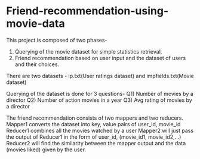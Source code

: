 # Friend-recommendation-using-movie-data

This project is composed of two phases-
1) Querying of the movie dataset for simple statistics retrieval.
2) Friend recommendation based on user input and the dataset of users and their choices.

There are two datasets - ip.txt(User ratings dataset) and impfields.txt(Movie dataset)

Querying of the dataset is done for 3 questions-
Q1) Number of movies by a director
Q2) Number of action movies in a year
Q3) Avg rating of movies by a director

The friend recommendation consists of two mappers and two reducers.
Mapper1 converts the dataset into key, value pairs of user_id, movie_id
Reducer1 combines all the movies watched by a user
Mapper2 will just pass the output of Reducer1 in the form of user_id, (movie_id1, movie_id2,...)
Reducer2 will find the similarity between the mapper output and the data (movies liked) given by the user.
